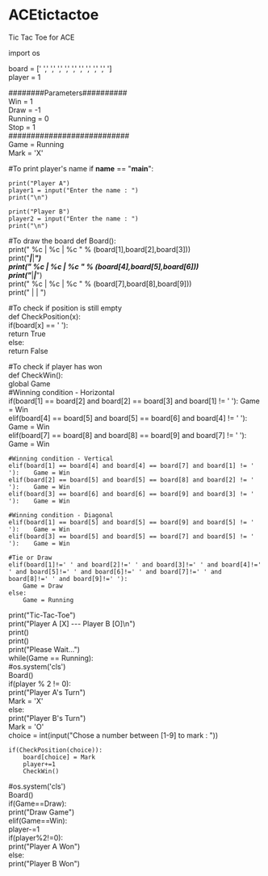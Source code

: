 # ACEtictactoe
Tic Tac Toe for ACE

import os       
    
board = [' ',' ',' ',' ',' ',' ',' ',' ',' ',' ']    
player = 1
   
########Parameters##########    
Win = 1    
Draw = -1    
Running = 0    
Stop = 1    
###########################    
Game = Running    
Mark = 'X'    

#To print player's name
if __name__ == "__main__":
 
    print("Player A")
    player1 = input("Enter the name : ")
    print("\n")
    
    print("Player B")
    player2 = input("Enter the name : ")
    print("\n")
     

#To draw the board
def Board():    
    print(" %c | %c | %c " % (board[1],board[2],board[3]))    
    print("___|___|___")    
    print(" %c | %c | %c " % (board[4],board[5],board[6]))    
    print("___|___|___")    
    print(" %c | %c | %c " % (board[7],board[8],board[9]))    
    print("   |   |   ")    
   
#To check if position is still empty   
def CheckPosition(x):    
    if(board[x] == ' '):    
        return True    
    else:    
        return False    
   
#To check if player has won    
def CheckWin():    
    global Game    
    #Winning condition - Horizontal    
    if(board[1] == board[2] and board[2] == board[3] and board[1] != ' '):    Game = Win    
    elif(board[4] == board[5] and board[5] == board[6] and board[4] != ' '):    Game = Win    
    elif(board[7] == board[8] and board[8] == board[9] and board[7] != ' '):    Game = Win    
    
    #Winning condition - Vertical   
    elif(board[1] == board[4] and board[4] == board[7] and board[1] != ' '):    Game = Win    
    elif(board[2] == board[5] and board[5] == board[8] and board[2] != ' '):    Game = Win    
    elif(board[3] == board[6] and board[6] == board[9] and board[3] != ' '):    Game = Win    
    
    #Winning condition - Diagonal    
    elif(board[1] == board[5] and board[5] == board[9] and board[5] != ' '):    Game = Win    
    elif(board[3] == board[5] and board[5] == board[7] and board[5] != ' '):    Game = Win    
    
    #Tie or Draw   
    elif(board[1]!=' ' and board[2]!=' ' and board[3]!=' ' and board[4]!=' ' and board[5]!=' ' and board[6]!=' ' and board[7]!=' ' and board[8]!=' ' and board[9]!=' '):    
        Game = Draw    
    else:            
        Game = Running    
    
print("Tic-Tac-Toe")    
print("Player A [X] --- Player B [O]\n")    
print()    
print()    
print("Please Wait...")    
while(Game == Running):    
    #os.system('cls')    
    Board()    
    if(player % 2 != 0):    
        print("Player A's Turn")    
        Mark = 'X'    
    else:    
        print("Player B's Turn")    
        Mark = 'O'    
    choice = int(input("Chose a number between [1-9] to mark : "))
    
    if(CheckPosition(choice)):    
        board[choice] = Mark    
        player+=1
        CheckWin()

    
#os.system('cls')    
Board()    
if(Game==Draw):    
    print("Draw Game")    
elif(Game==Win):    
    player-=1    
    if(player%2!=0):    
        print("Player A Won")    
    else:    
        print("Player B Won")    
